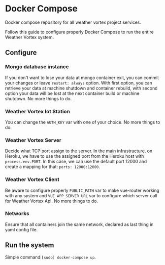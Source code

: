 # Docker Compose

Docker compose repository for all weather vortex project services.

Follow this guide to configure properly Docker Compose to run the entire Weather Vortex system.

## Configure

### Mongo database instance

If you don't want to lose your data at mongo container exit, you can commit your changes or leave `restart: always` option. With first option, you can retrieve your data at machine shutdown and container rebuild, with second option your data will be lost at the next container build or machine shutdown. No more things to do.

### Weather Vortex Iot Station

You can change the `AUTH_KEY` var with one of your choice. No more things to do.

### Weather Vortex Server

Decide what TCP port assign to the server. In the main infrastructure, on Heroku, we have to use the assigned port from the Heroku host with `process.env.PORT`. In this case, we can use the default port 12000 and create a mapping for that: `ports: 12000:12000`.

### Weather Vortex Client

Be aware to configure properly `PUBLIC_PATH` var to make vue-router working with any system and `VUE_APP_SERVER_URL` var to configure which server call for Weather Vortex Api. No more things to do.

### Networks

Ensure that all containers join the same network, declared as last thing in yaml config file.

## Run the system

Simple command `[sudo] docker-compose up`.
